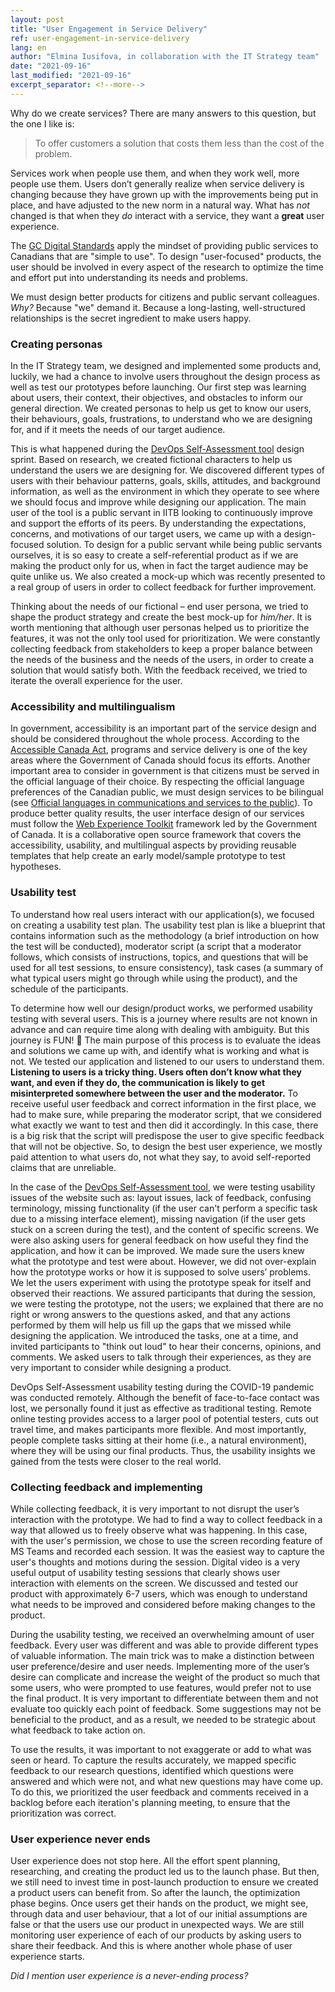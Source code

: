 ```yaml
---
layout: post
title: "User Engagement in Service Delivery"
ref: user-engagement-in-service-delivery
lang: en
author: "Elmina Iusifova, in collaboration with the IT Strategy team"
date: "2021-09-16"
last_modified: "2021-09-16"
excerpt_separator: <!--more-->
---
```

<!-- markdownlint-disable MD033 -->
<!-- the below cSpell statement says to ignore any text between HTML tags. e.g., it will ignore "th rowspan='2'" in this string: <th rowspan='2'> -->
<!-- cSpell:ignoreRegExp /\<[^\>]+\>/ -->
<!-- The img + em {} stylecheet selector is a hack to add caption to an image in markdown without using plugin: https://stackoverflow.com/questions/19331362/using-an-image-caption-in-markdown-jekyll -->

<style>
table, th, td {
  border: 1px solid black;
}

th {
  background-color: #ccccff;
}

img + em { display: inline-block; }
</style>

Why do we create services?
There are many answers to this question, but the one I like is:

> To offer customers a solution that costs them less than the cost of the problem.
<!--more-->

Services work when people use them, and when they work well, more people use them.
Users don’t generally realize when service delivery is changing because they have grown up with the improvements being put in place, and have adjusted to the new norm in a natural way.
What has *not* changed is that when they *do* interact with a service, they want a **great** user experience.

The [GC Digital Standards](https://www.canada.ca/en/government/system/digital-government/government-canada-digital-standards.html) apply the mindset of providing public services to Canadians that are "simple to use".
To design "user-focused" products, the user should be involved in every aspect of the research to optimize the time and effort put into understanding its needs and problems.

We must design better products for citizens and public servant colleagues.
*Why?* Because "we" demand it.
Because a long-lasting, well-structured relationships is the secret ingredient to make users happy.

### Creating personas

In the IT Strategy team, we designed and implemented some products and, luckily, we had a chance to involve users throughout the design process as well as test our prototypes before launching.
Our first step was learning about users, their context, their objectives, and obstacles to inform our general direction.
We created personas to help us get to know our users, their behaviours, goals, frustrations, to understand who we are designing for, and if it meets the needs of our target audience.

This is what happened during the [DevOps Self-Assessment tool](https://sara-sabr.github.io/ITStrategy/devops-self-assessment.html) design sprint.
Based on research, we created fictional characters to help us understand the users we are designing for.
We discovered different types of users with their behaviour patterns, goals, skills, attitudes, and background information, as well as the environment in which they operate to see where we should focus and improve while designing our application.
The main user of the tool is a public servant in IITB looking to continuously improve and support the efforts of its peers.
By understanding the expectations, concerns, and motivations of our target users, we came up with a design-focused solution.
To design for a public servant while being public servants ourselves, it is so easy to create a self-referential product as if we are making the product only for us, when in fact the target audience may be quite unlike us.
We also created a mock-up which was recently presented to a real group of users in order to collect feedback for further improvement.

Thinking about the needs of our fictional – end user persona, we tried to shape the product strategy and create the best mock-up for *him/her*.
It is worth mentioning that although user personas helped us to prioritize the features, it was not the only tool used for prioritization.
We were constantly collecting feedback from stakeholders to keep a proper balance between the needs of the business and the needs of the users, in order to create a solution that would satisfy both.
With the feedback received, we tried to iterate the overall experience for the user.

### Accessibility and multilingualism

In government, accessibility is an important part of the service design and should be considered throughout the whole process.
According to the [Accessible Canada Act](https://www.canada.ca/en/employment-social-development/programs/accessible-canada.html), programs and service delivery is one of the key areas where the Government of Canada should focus its efforts.
Another important area to consider in government is that citizens must be served in the official language of their choice.
By respecting the official language preferences of the Canadian public, we must design services to be bilingual (see [Official languages in communications and services to the public](https://www.canada.ca/en/treasury-board-secretariat/services/values-ethics/official-languages/public-services.html)).
To produce better quality results, the user interface design of our services must follow the [Web Experience Toolkit](https://wet-boew.github.io/wet-boew/index-en.html) framework led by the Government of Canada.
It is a collaborative open source framework that covers the accessibility, usability, and multilingual aspects by providing reusable templates that help create an early model/sample prototype to test hypotheses.

### Usability test

To understand how real users interact with our application(s), we focused on creating a usability test plan.
The usability test plan is like a blueprint that contains information such as the methodology (a brief introduction on how the test will be conducted), moderator script (a script that a moderator follows, which consists of instructions, topics, and questions that will be used for all test sessions, to ensure consistency), task cases (a summary of what typical users might go through while using the product), and the schedule of the participants.

To determine how well our design/product works, we performed usability testing with several users.
This is a journey where results are not known in advance and can require time along with dealing with ambiguity.
But this journey is FUN! 🙂
The main purpose of this process is to evaluate the ideas and solutions we came up with, and identify what is working and what is not.
We tested our application and listened to our users to understand them.
**Listening to users is a tricky thing.
Users often don’t know what they want, and even if they do, the communication is likely to get misinterpreted somewhere between the user and the moderator.**
To receive useful user feedback and correct information in the first place, we had to make sure, while preparing the moderator script, that we considered what exactly we want to test and then did it accordingly.
In this case, there is a big risk that the script will predispose the user to give specific feedback that will not be objective.
So, to design the best user experience, we mostly paid attention to what users do, not what they say, to avoid self-reported claims that are unreliable.

In the case of the [DevOps Self-Assessment tool](https://sara-sabr.github.io/auto-evaluation-devops-self-assessment/#/), we were testing usability issues of the website such as: layout issues, lack of feedback, confusing terminology, missing functionality (if the user can't perform a specific task due to a missing interface element), missing navigation (if the user gets stuck on a screen during the test), and the content of specific screens.
We were also asking users for general feedback on how useful they find the application, and how it can be improved.
We made sure the users knew what the prototype and test were about.
However, we did not over-explain how the prototype works or how it is supposed to solve users’ problems.
We let the users experiment with using the prototype speak for itself and observed their reactions.
We assured participants that during the session, we were testing the prototype, not the users; we explained that there are no right or wrong answers to the questions asked, and that any actions performed by them will help us fill up the gaps that we missed while designing the application.
We introduced the tasks, one at a time, and invited participants to "think out loud" to hear their concerns, opinions, and comments.
We asked users to talk through their experiences, as they are very important to consider while designing a product.

DevOps Self-Assessment usability testing during the COVID-19 pandemic was conducted remotely.
Although the benefit of face-to-face contact was lost, we personally found it just as effective as traditional testing.
Remote online testing provides access to a larger pool of potential testers, cuts out travel time, and makes participants more flexible.
And most importantly, people complete tasks sitting at their home (i.e., a natural environment), where they will be using our final products.
Thus, the usability insights we gained from the tests were closer to the real world.

### Collecting feedback and implementing

While collecting feedback, it is very important to not disrupt the user’s interaction with the prototype.
We had to find a way to collect feedback in a way that allowed us to freely observe what was happening.
In this case, with the user's permission, we chose to use the screen recording feature of MS Teams and recorded each session.
It was the easiest way to capture the user's thoughts and motions during the session.
Digital video is a very useful output of usability testing sessions that clearly shows user interaction with elements on the screen.
We discussed and tested our product with approximately 6-7 users, which was enough to understand what needs to be improved and considered before making changes to the product.

During the usability testing, we received an overwhelming amount of user feedback.
Every user was different and was able to provide different types of valuable information.
The main trick was to make a distinction between user preference/desire and user needs.
Implementing more of the user’s desire can complicate and increase the weight of the product so much that some users, who were prompted to use features, would prefer not to use the final product.
It is very important to differentiate between them and not evaluate too quickly each point of feedback.
Some suggestions may not be beneficial to the product, and as a result, we needed to be strategic about what feedback to take action on.

To use the results, it was important to not exaggerate or add to what was seen or heard.
To capture the results accurately, we mapped specific feedback to our research questions, identified which questions were answered and which were not, and what new questions may have come up.
To do this, we prioritized the user feedback and comments received in a backlog before each iteration's planning meeting, to ensure that the prioritization was correct.

### User experience never ends

User experience does not stop here.
All the effort spent planning, researching, and creating the product led us to the launch phase.
But then, we still need to invest time in post-launch production to ensure we created a product users can benefit from.
So after the launch, the optimization phase begins.
Once users get their hands on the product, we might see, through data and user behaviour, that a lot of our initial assumptions are false or that the users use our product in unexpected ways.
We are still monitoring user experience of each of our products by asking users to share their feedback.
And this is where another whole phase of user experience starts.

*Did I mention user experience is a never-ending process?*